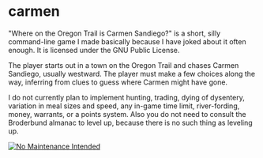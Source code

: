 carmen
======

"Where on the Oregon Trail is Carmen Sandiego?" is a short, silly command-line game I made basically because I have joked about it often enough.  It is licensed under the GNU Public License.

The player starts out in a town on the Oregon Trail and chases Carmen Sandiego, usually westward.  The player must make a few choices along the way, inferring from clues to guess where Carmen might have gone.

I do not currently plan to implement hunting, trading, dying of dysentery, variation in meal sizes and speed, any in-game time limit, river-fording, money, warrants, or a points system.  Also you do not need to consult the Broderbund almanac to level up, because there is no such thing as leveling up.

[![No Maintenance Intended](http://unmaintained.tech/badge.svg)](http://unmaintained.tech/)
